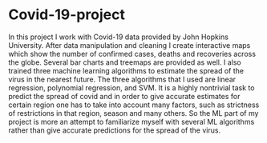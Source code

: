 # Covid-19-project
In this project I work with Covid-19 data provided by John Hopkins University. 
After data manipulation and cleaning I create interactive maps which show the
number of confirmed cases, deaths and recoveries across the globe. Several bar
charts and treemaps are provided as well. 
I also trained three machine learning algorithms to estimate the spread of the
virus in the nearest future. The three algorithms that I used are linear
regression, polynomial regression, and SVM. It is a highly nontrivial task to 
predict the spread of covid and in order to give accurate estimates for certain 
region one has to take into account many factors, such as strictness of
restrictions in that region, season and many others.
So the ML part of my project is more an attempt to familiarize myself with 
several ML algorithms rather than give accurate predictions for the spread of 
the virus. 

